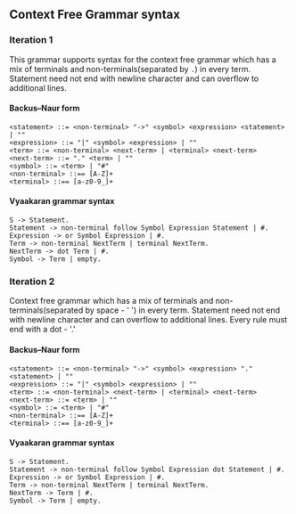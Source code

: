 
## Context Free Grammar syntax
### Iteration 1
This grammar supports syntax for the context free grammar which has a mix of terminals and non-terminals(separated by `.`) in every term. Statement need not end with newline character and can overflow to additional lines.

#### Backus–Naur form
```
<statement> ::= <non-terminal> "->" <symbol> <expression> <statement> | ""
<expression> ::= "|" <symbol> <expression> | ""
<term> ::= <non-terminal> <next-term> | <terminal> <next-term>
<next-term> ::= "." <term> | ""
<symbol> ::= <term> | "#"
<non-terminal> ::== [A-Z]+
<terminal> ::== [a-z0-9_]+
```

#### Vyaakaran grammar syntax
```
S -> Statement.
Statement -> non-terminal follow Symbol Expression Statement | #.
Expression -> or Symbol Expression | #.
Term -> non-terminal NextTerm | terminal NextTerm.
NextTerm -> dot Term | #.
Symbol -> Term | empty.
```

### Iteration 2
Context free grammar which has a mix of terminals and non-terminals(separated by space - ' ') in every term. Statement need not end with newline character and can overflow to additional lines. Every rule must end with a dot - '.'

#### Backus–Naur form
```
<statement> ::= <non-terminal> "->" <symbol> <expression> "." <statement> | ""
<expression> ::= "|" <symbol> <expression> | ""
<term> ::= <non-terminal> <next-term> | <terminal> <next-term>
<next-term> ::= <term> | ""
<symbol> ::= <term> | "#"
<non-terminal> ::== [A-Z]+
<terminal> ::== [a-z0-9_]+
```

#### Vyaakaran grammar syntax
```
S -> Statement.
Statement -> non-terminal follow Symbol Expression dot Statement | #.
Expression -> or Symbol Expression | #.
Term -> non-terminal NextTerm | terminal NextTerm.
NextTerm -> Term | #.
Symbol -> Term | empty.
```